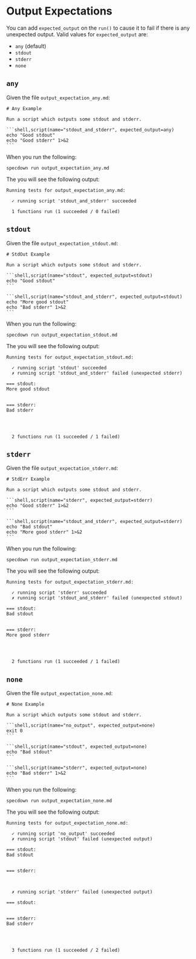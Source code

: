 # Output Expectations

You can add `expected_output` on the `run()` to cause it to fail if there is any
unexpected output. Valid values for `expected_output` are:

- `any` (default)
- `stdout`
- `stderr`
- `none`

## `any`

Given the file `output_expectation_any.md`:

~~~markdown,file(path="output_expectation_any.md")
# Any Example

Run a script which outputs some stdout and stderr.

```shell,script(name="stdout_and_stderr", expected_output=any)
echo "Good stdout"
echo "Good stderr" 1>&2
```
~~~

When you run the following:

```shell,script(name="any_output_expectation")
specdown run output_expectation_any.md
```

The you will see the following output:

```text,verify(script_name="any_output_expectation")
Running tests for output_expectation_any.md:

  ✓ running script 'stdout_and_stderr' succeeded

  1 functions run (1 succeeded / 0 failed)

```

## `stdout`

Given the file `output_expectation_stdout.md`:

~~~markdown,file(path="output_expectation_stdout.md")
# StdOut Example

Run a script which outputs some stdout and stderr.

```shell,script(name="stdout", expected_output=stdout)
echo "Good stdout"
```

```shell,script(name="stdout_and_stderr", expected_output=stdout)
echo "More good stdout"
echo "Bad stderr" 1>&2
```
~~~

When you run the following:

```shell,script(name="stdout_output_expectation")
specdown run output_expectation_stdout.md
```

The you will see the following output:

```text,verify(script_name="stdout_output_expectation")
Running tests for output_expectation_stdout.md:

  ✓ running script 'stdout' succeeded
  ✗ running script 'stdout_and_stderr' failed (unexpected stderr)

=== stdout:
More good stdout


=== stderr:
Bad stderr




  2 functions run (1 succeeded / 1 failed)

```

## `stderr`

Given the file `output_expectation_stderr.md`:

~~~markdown,file(path="output_expectation_stderr.md")
# StdErr Example

Run a script which outputs some stdout and stderr.

```shell,script(name="stderr", expected_output=stderr)
echo "Good stderr" 1>&2
```

```shell,script(name="stdout_and_stderr", expected_output=stderr)
echo "Bad stdout"
echo "More good stderr" 1>&2
```
~~~

When you run the following:

```shell,script(name="stderr_output_expectation")
specdown run output_expectation_stderr.md
```

The you will see the following output:

```text,verify(script_name="stderr_output_expectation")
Running tests for output_expectation_stderr.md:

  ✓ running script 'stderr' succeeded
  ✗ running script 'stdout_and_stderr' failed (unexpected stdout)

=== stdout:
Bad stdout


=== stderr:
More good stderr




  2 functions run (1 succeeded / 1 failed)

```

## `none`

Given the file `output_expectation_none.md`:

~~~markdown,file(path="output_expectation_none.md")
# None Example

Run a script which outputs some stdout and stderr.

```shell,script(name="no_output", expected_output=none)
exit 0
```

```shell,script(name="stdout", expected_output=none)
echo "Bad stdout"
```

```shell,script(name="stderr", expected_output=none)
echo "Bad stderr" 1>&2
```
~~~

When you run the following:

```shell,script(name="none_output_expectation")
specdown run output_expectation_none.md
```

The you will see the following output:

```text,verify(script_name="none_output_expectation")
Running tests for output_expectation_none.md:

  ✓ running script 'no_output' succeeded
  ✗ running script 'stdout' failed (unexpected output)

=== stdout:
Bad stdout


=== stderr:



  ✗ running script 'stderr' failed (unexpected output)

=== stdout:


=== stderr:
Bad stderr




  3 functions run (1 succeeded / 2 failed)

```
